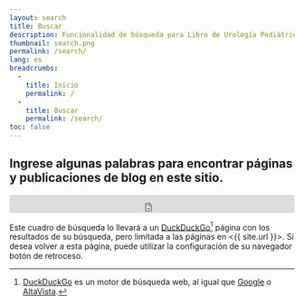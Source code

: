 ```yaml
---
layout: search
title: Buscar
description: Funcionalidad de búsqueda para Libro de Urología Pediátrica.
thumbnail: search.png
permalink: /search/
lang: es
breadcrumbs:
  - 
    title: Inicio
    permalink: /
  - 
    title: Buscar
    permalink: /search/
toc: false
---
```


## Ingrese algunas palabras para encontrar páginas y publicaciones de blog en este sitio.

<iframe src="https://duckduckgo.com/search.html?site=pediatricurologybook.com&prefill=Search PediatricUrologyBook.com" style="overflow:hidden;margin:0;padding:0;width:100%;height:2rem;" frameborder="0"></iframe>

Este cuadro de búsqueda lo llevará a un [DuckDuckGo](https://duckduckgo.com/)[^ddg]
página con los resultados de su búsqueda, pero limitada a las páginas en
<{{ site.url }}>. Si desea volver a esta página, puede utilizar la configuración de su navegador
botón de retroceso.

[^ddg]:
    [DuckDuckGo](https://duckduckgo.com/) es un motor de búsqueda web, al igual que
    [Google](https://www.google.com/) o
    [AltaVista](https://en.wikipedia.org/wiki/AltaVista).